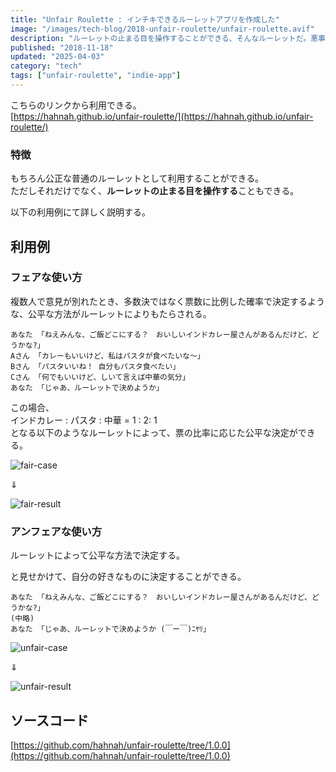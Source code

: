 ```yaml
---
title: "Unfair Roulette : インチキできるルーレットアプリを作成した"
image: "/images/tech-blog/2018-unfair-roulette/unfair-roulette.avif"
description: "ルーレットの止まる目を操作することができる、そんなルーレットだ。悪事や人を傷つけることには使わないこと。"
published: "2018-11-18"
updated: "2025-04-03"
category: "tech"
tags: ["unfair-roulette", "indie-app"]
---
```


こちらのリンクから利用できる。  
[https://hahnah.github.io/unfair-roulette/](https://hahnah.github.io/unfair-roulette/)

### 特徴

もちろん公正な普通のルーレットとして利用することができる。  
ただしそれだけでなく、**ルーレットの止まる目を操作する**こともできる。

以下の利用例にて詳しく説明する。

## 利用例

### フェアな使い方

複数人で意見が別れたとき、多数決ではなく票数に比例した確率で決定するような、公平な方法がルーレットによりもたらされる。

```
あなた 「ねえみんな、ご飯どこにする？　おいしいインドカレー屋さんがあるんだけど、どうかな?」
Aさん 「カレーもいいけど、私はパスタが食べたいな〜」
Bさん 「パスタいいね！ 自分もパスタ食べたい」
Cさん 「何でもいいけど、しいて言えば中華の気分」
あなた 「じゃあ、ルーレットで決めようか」
```

この場合、  
インドカレー : パスタ : 中華 = 1 : 2: 1  
となる以下のようなルーレットによって、票の比率に応じた公平な決定ができる。

![fair-case](/images/tech-blog/2018-unfair-roulette/fair-case.avif)

&dArr;

![fair-result](/images/tech-blog/2018-unfair-roulette/fair-result.avif)

### アンフェアな使い方

ルーレットによって公平な方法で決定する。

と見せかけて、自分の好きなものに決定することができる。

```
あなた 「ねえみんな、ご飯どこにする？　おいしいインドカレー屋さんがあるんだけど、どうかな?」
(中略)
あなた 「じゃあ、ルーレットで決めようか (￣ー￣)ﾆﾔﾘ」
```

![unfair-case](/images/tech-blog/2018-unfair-roulette/unfair-case.avif)

&dArr;

![unfair-result](/images/tech-blog/2018-unfair-roulette/unfair-result.avif)

## ソースコード

[https://github.com/hahnah/unfair-roulette/tree/1.0.0](https://github.com/hahnah/unfair-roulette/tree/1.0.0)
